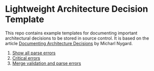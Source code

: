 # Lightweight Architecture Decision Template

This repo contains example templates for documenting important architectural decisions to be stored in source control. It is based on the article [Documenting Architecture Decisions](http://thinkrelevance.com/blog/2011/11/15/documenting-architecture-decisions) by Micharl Nygard. 

1. [Show all parse errors](templates/0001-parse-errors.md)
2. [Critical errors](templates/0002-critical-errors.md)
3. [Merge validation and parse errors](templates/0003-merge-validation-and-parse-errors.md)
